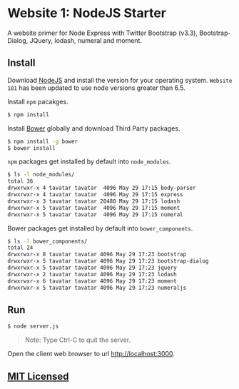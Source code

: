 # Website 1: NodeJS Starter

A website primer for Node Express with Twitter Bootstrap (v3.3), Bootstrap-Dialog, JQuery, lodash, numeral and moment.

## Install

Download [NodeJS](https://nodejs.org/en/) and install the version for your operating system. `Website 101` has been updated to use node versions greater than 6.5.

Install `npm` pacakges.

```bash
$ npm install
```

Install [Bower](https://www.npmjs.com/package/bower) globally and download Third Party packages.

```bash
$ npm install -g bower
$ bower install
```

`npm` packages get installed by default into `node_modules`.

```bash
$ ls -l node_modules/
total 36
drwxrwxr-x 4 tavatar tavatar  4096 May 29 17:15 body-parser
drwxrwxr-x 4 tavatar tavatar  4096 May 29 17:15 express
drwxrwxr-x 3 tavatar tavatar 20480 May 29 17:15 lodash
drwxrwxr-x 5 tavatar tavatar  4096 May 29 17:15 moment
drwxrwxr-x 5 tavatar tavatar  4096 May 29 17:15 numeral
```

Bower packages get installed by default into `bower_components`. 

```bash
$ ls -l bower_components/
total 24
drwxrwxr-x 8 tavatar tavatar 4096 May 29 17:23 bootstrap
drwxrwxr-x 5 tavatar tavatar 4096 May 29 17:23 bootstrap-dialog
drwxrwxr-x 5 tavatar tavatar 4096 May 29 17:23 jquery
drwxrwxr-x 2 tavatar tavatar 4096 May 29 17:23 lodash
drwxrwxr-x 6 tavatar tavatar 4096 May 29 17:23 moment
drwxrwxr-x 5 tavatar tavatar 4096 May 29 17:23 numeraljs
```

## Run

```bash
$ node server.js
```

> Note: Type Ctrl-C to quit the server.

Open the client web browser to url [http://localhost:3000](http://localhost:3000).

## [MIT Licensed](LICENSE)
